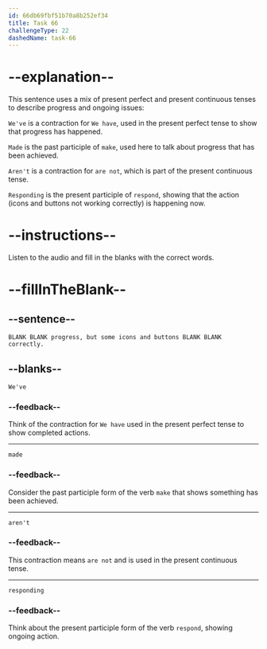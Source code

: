 ```yaml
---
id: 66db69fbf51b70a8b252ef34
title: Task 66
challengeType: 22
dashedName: task-66
---
```

<!--
AUDIO REFERENCE:
Linda: We've made progress, but some icons and buttons aren't responding correctly.
-->

# --explanation--

This sentence uses a mix of present perfect and present continuous tenses to describe progress and ongoing issues:

`We've` is a contraction for `We have`, used in the present perfect tense to show that progress has happened.

`Made` is the past participle of `make`, used here to talk about progress that has been achieved.

`Aren't` is a contraction for `are not`, which is part of the present continuous tense.

`Responding` is the present participle of `respond`, showing that the action (icons and buttons not working correctly) is happening now.

# --instructions--

Listen to the audio and fill in the blanks with the correct words.

# --fillInTheBlank--

## --sentence--

`BLANK BLANK progress, but some icons and buttons BLANK BLANK correctly.`

## --blanks--

`We've`

### --feedback--

Think of the contraction for `We have` used in the present perfect tense to show completed actions.

---

`made`

### --feedback--

Consider the past participle form of the verb `make` that shows something has been achieved.

---

`aren't`

### --feedback--

This contraction means `are not` and is used in the present continuous tense.

---

`responding`

### --feedback--

Think about the present participle form of the verb `respond`, showing ongoing action.
